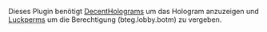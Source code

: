 Dieses Plugin benötigt [DecentHolograms](https://www.spigotmc.org/resources/decentholograms-1-8-1-21-3-papi-support-no-dependencies.96927/) um das Hologram anzuzeigen
und [Luckperms](https://luckperms.net) um die Berechtigung (bteg.lobby.botm) zu vergeben. 
